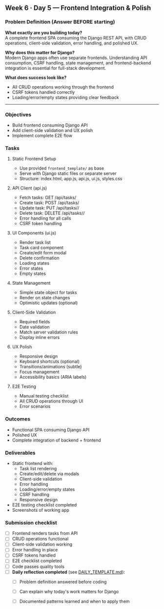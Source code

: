 ## Week 6 · Day 5 — Frontend Integration & Polish

### Problem Definition (Answer BEFORE starting)
**What exactly are you building today?**  
A complete frontend SPA consuming the Django REST API, with CRUD operations, client-side validation, error handling, and polished UX.

**Why does this matter for Django?**  
Modern Django apps often use separate frontends. Understanding API consumption, CSRF handling, state management, and frontend-backend integration is essential for full-stack development.

**What does success look like?**  
- All CRUD operations working through the frontend
- CSRF tokens handled correctly
- Loading/error/empty states providing clear feedback

---

### Objectives
- Build frontend consuming Django API
- Add client-side validation and UX polish
- Implement complete E2E flow

### Tasks
1) Static Frontend Setup
   - Use provided `frontend_template/` as base
   - Serve with Django static files or separate server
   - Structure: index.html, app.js, api.js, ui.js, styles.css

2) API Client (api.js)
   - Fetch tasks: GET /api/tasks/
   - Create task: POST /api/tasks/
   - Update task: PUT /api/tasks/<id>/
   - Delete task: DELETE /api/tasks/<id>/
   - Error handling for all calls
   - CSRF token handling

3) UI Components (ui.js)
   - Render task list
   - Task card component
   - Create/edit form modal
   - Delete confirmation
   - Loading states
   - Error states
   - Empty states

4) State Management
   - Simple state object for tasks
   - Render on state changes
   - Optimistic updates (optional)

5) Client-Side Validation
   - Required fields
   - Date validation
   - Match server validation rules
   - Display inline errors

6) UX Polish
   - Responsive design
   - Keyboard shortcuts (optional)
   - Transitions/animations (subtle)
   - Focus management
   - Accessibility basics (ARIA labels)

7) E2E Testing
   - Manual testing checklist
   - All CRUD operations through UI
   - Error scenarios

### Outcomes
- Functional SPA consuming Django API
- Polished UX
- Complete integration of backend + frontend

### Deliverables
- Static frontend with:
  - Task list rendering
  - Create/edit/delete via modals
  - Client-side validation
  - Error handling
  - Loading/error/empty states
  - CSRF handling
  - Responsive design
- E2E testing checklist completed
- Screenshots of working app

### Submission checklist
- [ ] Frontend renders tasks from API
- [ ] CRUD operations functional
- [ ] Client-side validation working
- [ ] Error handling in place
- [ ] CSRF tokens handled
- [ ] E2E checklist completed
- [ ] Code passes quality tools
- [ ] **Daily reflection completed** (see [DAILY_TEMPLATE.md](../../DAILY_TEMPLATE.md)):
  - [ ] Problem definition answered before coding
  - [ ] Can explain why today's work matters for Django
  - [ ] Documented patterns learned and when to apply them




